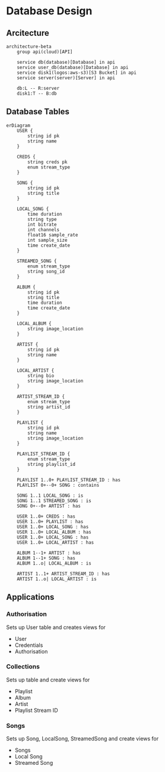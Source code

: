 # Database Design

## Arcitecture

```mermaid
architecture-beta
    group api(cloud)[API]

    service db(database)[Database] in api
    service user_db(database)[Database] in api
    service disk1(logos:aws-s3)[S3 Bucket] in api
    service server(server)[Server] in api

    db:L -- R:server
    disk1:T -- B:db
```

## Database Tables

```mermaid
erDiagram
    USER {
        string id pk
        string name
    }

    CREDS {
        string creds pk
        enum stream_type
    }

    SONG {
        string id pk
        string title
    }

    LOCAL_SONG {
        time duration
        string type
        int bitrate
        int channels
        float16 sample_rate
        int sample_size
        time create_date
    }

    STREAMED_SONG {
        enum stream_type
        string song_id
    }

    ALBUM {
        string id pk
        string title
        time duration
        time create_date
    }

    LOCAL_ALBUM {
        string image_location
    }

    ARTIST {
        string id pk
        string name
    }

    LOCAL_ARTIST {
        string bio
        string image_location
    }

    ARTIST_STREAM_ID {
        enum stream_type
        string artist_id
    }

    PLAYLIST {
        string id pk
        string name
        string image_location
    }

    PLAYLIST_STREAM_ID {
        enum stream_type
        string playlist_id
    }

    PLAYLIST 1..0+ PLAYLIST_STREAM_ID : has
    PLAYLIST 0+--0+ SONG : contains

    SONG 1..1 LOCAL_SONG : is
    SONG 1..1 STREAMED_SONG : is
    SONG 0+--0+ ARTIST : has

    USER 1..0+ CREDS : has
    USER 1..0+ PLAYLIST : has
    USER 1..0+ LOCAL_SONG : has
    USER 1..0+ LOCAL_ALBUM : has
    USER 1..0+ LOCAL_SONG : has
    USER 1..0+ LOCAL_ARTIST : has

    ALBUM 1--1+ ARTIST : has
    ALBUM 1--1+ SONG : has
    ALBUM 1..o| LOCAL_ALBUM : is

    ARTIST 1..1+ ARTIST_STREAM_ID : has
    ARTIST 1..o| LOCAL_ARTIST : is
```

## Applications

### Authorisation

Sets up User table and creates views for
- User
- Credentials
- Authorisation

### Collections

Sets up table and create views for
- Playlist
- Album
- Artist
- Playlist Stream ID

### Songs

Sets up Song, LocalSong, StreamedSong and create views for
- Songs
- Local Song
- Streamed Song